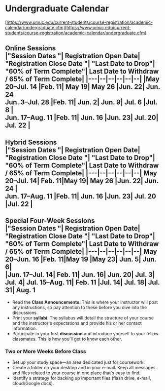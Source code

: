 
# Undergraduate Calendar
[https://www.umuc.edu/current-students/course-registration/academic-calendar/undergraduate.cfm](https://www.umuc.edu/current-students/course-registration/academic-calendar/undergraduate.cfm)

	
**Online Sessions**																			
|"Session Dates	"|	Registration Open Date|	"Registration Close Date	"|	"Last Date to Drop"|	"60% of Term Complete"|	Last Date to Withdraw / 65% of Term Complete|
|---|--|--|--|--|--|
|May 20–Jul. 14	|Feb. 11|	May 19|	May 26	|Jun. 22|	Jun. 24														
Jun. 3–Jul. 28	|Feb. 11|	Jun. 2|	Jun. 9|	Jul. 6	|Jul. 8	|													
Jun. 17–Aug. 11	|Feb. 11|	Jun. 16	|Jun. 23|	Jul. 20|	Jul. 22	|													
---
**Hybrid Sessions**																			
|"Session Dates	"|	Registration Open Date|	"Registration Close Date	"|	"Last Date to Drop"|	"60% of Term Complete"|	Last Date to Withdraw / 65% of Term Complete|
|---|--|--|--|--|--|
May 20–Jul. 14|	Feb. 11|May 19|	May 26	|Jun. 22|	Jun. 24	|													
Jun. 17–Aug. 11	|Feb. 11|	Jun. 16	|Jun. 23|	Jul. 20	|Jul. 22		|												
---
**Special Four-Week Sessions**																			
|"Session Dates	"|	Registration Open Date|	"Registration Close Date	"|	"Last Date to Drop"|	"60% of Term Complete"|	Last Date to Withdraw / 65% of Term Complete|
|---|--|--|--|--|--|
May 20–Jun. 16	|Feb. 11|May 19	|May 23|	Jun. 5|	Jun. 6|														
|Jun. 17–Jul. 14|	Feb. 11|	Jun. 16|	Jun. 20|	Jul. 3|	Jul. 4| Jul. 15–Aug. 11|	Feb. 11	|Jul. 14|	Jul. 18|	Jul. 31|	Aug. 1														
---

-   Read the **Class Announcements**. This is where your instructor will post any instructions, so pay attention to these before you dive into the discussions.
-   Print your **syllabi**. The syllabus will detail the structure of your course and the instructor's expectations and provide his or her contact information.
-   Participate in your first **discussion** and introduce yourself to your fellow classmates. This is how you'll get to know each other.
### Two or More Weeks Before Class

-   Set up your study space—an area dedicated just for coursework.
-   Create a folder on your desktop and in your e-mail. Keep all messages and files related to your course in one place that's easy to find.
-   Identify a strategy for backing up important files (flash drive, e-mail, cloud/Google docs).
<!--stackedit_data:
eyJoaXN0b3J5IjpbMTM2NDM5MTk1OCwxMTY0MTU3NjkxXX0=
-->